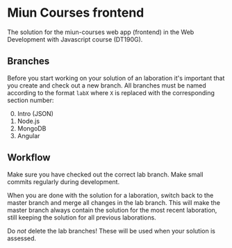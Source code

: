 # Miun Courses frontend

The solution for the miun-courses web app (frontend) in the Web Development with Javascript course (DT190G).

## Branches

Before you start working on your solution of an laboration it's important that you create and check out a new branch. All branches must be named according to the format `labX` where `X` is replaced with the corresponding section number:

0. Intro (JSON)
1. Node.js
2. MongoDB
3. Angular 

## Workflow

Make sure you have checked out the correct lab branch. Make small commits regularly during development.

When you are done with the solution for a laboration, switch back to the master branch and merge all changes in the lab branch. This will make the master branch always contain the solution for the most recent laboration, still keeping the solution for all previous laborations.

Do _not_ delete the lab branches! These will be used when your solution is assessed.
